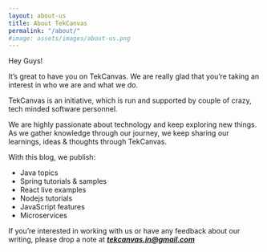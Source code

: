 ```yaml
---
layout: about-us
title: About TekCanvas
permalink: "/about/"
#image: assets/images/about-us.png
---
```


Hey Guys!

It’s great to have you on TekCanvas. We are really glad that you’re taking an interest in who we are and what we do.

TekCanvas is an initiative, which is run and supported by couple of crazy, tech minded software personnel.

We are highly passionate about technology and keep exploring new things. As we gather knowledge through our journey, we keep sharing our learnings, ideas & thoughts through TekCanvas. 

With this blog, we publish:

 * Java topics
 * Spring tutorials & samples
 * React live examples
 * Nodejs tutorials
 * JavaScript features
 * Microservices

If you’re interested in working with us or have any feedback about our writing, please drop a note at 
***tekcanvas.in@gmail.com***

